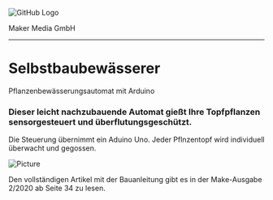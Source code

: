 ![GitHub Logo](http://www.heise.de/make/icons/make_logo.png)

Maker Media GmbH
*** 

# Selbstbaubewässerer
Pflanzenbewässerungsautomat mit Arduino

### Dieser leicht nachzubauende Automat gießt Ihre Topfpflanzen sensorgesteuert und überflutungsgeschützt.

Die Steuerung übernimmt ein Aduino Uno. Jeder Pflnzentopf wird individuell überwacht und gegossen.

![Picture](https://github.com/MakeMagazinDE/Selbstbaugiessautomat/blob/master/IMG_0160_klein.JPG) 

Den vollständigen Artikel mit der Bauanleitung gibt es in der Make-Ausgabe 2/2020 ab Seite 34 zu lesen. 
